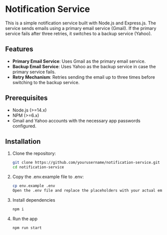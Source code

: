 # Notification Service

This is a simple notification service built with Node.js and Express.js. The service sends emails using a primary email service (Gmail). If the primary service fails after three retries, it switches to a backup service (Yahoo).

## Features

- **Primary Email Service**: Uses Gmail as the primary email service.
- **Backup Email Service**: Uses Yahoo as the backup service in case the primary service fails.
- **Retry Mechanism**: Retries sending the email up to three times before switching to the backup service.

## Prerequisites

- Node.js (>=14.x)
- NPM (>=6.x)
- Gmail and Yahoo accounts with the necessary app passwords configured.

## Installation

1. Clone the repository:
   ```bash
   git clone https://github.com/yourusername/notification-service.git
   cd notification-service
   
2. Copy the .env.example file to .env:
   ```bash
   cp env.example .env
   Open the .env file and replace the placeholders with your actual email credentials.

3. Install dependencies
   ```bash
   npm i

4. Run the app
   ```bash
   npm run start

